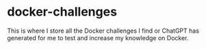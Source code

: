 # docker-challenges
This is where I store all the Docker challenges I find or ChatGPT has generated for me to test and increase my knowledge on Docker.
